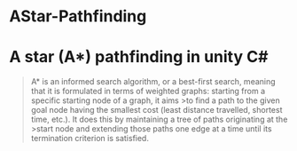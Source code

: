 # AStar-Pathfinding
# A star (A*) pathfinding in unity C#
>A* is an informed search algorithm, or a best-first search, meaning that it is formulated in terms of weighted graphs: starting from a specific starting node of a graph, it aims >to find a path to the given goal node having the smallest cost (least distance travelled, shortest time, etc.). It does this by maintaining a tree of paths originating at the >start node and extending those paths one edge at a time until its termination criterion is satisfied.
